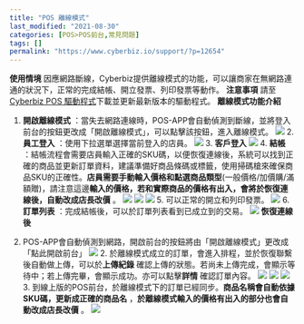 ```yaml
---
title: "POS 離線模式"
last_modified: "2021-08-30"
categories: [POS>POS前台,常見問題]
tags: []
permalink: "https://www.cyberbiz.io/support/?p=12654"
---
```


**使用情境** 因應網路斷線，Cyberbiz提供離線模式的功能，可以讓商家在無網路連通的狀況下，正常的完成結帳、開立發票、列印發票等動作。
**注意事項** 請至[Cyberbiz POS
驅動程式](https://www.cyberbiz.io/support/?p=9556)下載並更新最新版本的驅動程式。 **離線模式功能介紹**

1. **開啟離線模式** ：當失去網路連線時，POS-APP會自動偵測到斷線，並將登入前台的按鈕更改成「開啟離線模式」，可以點擊該按鈕，進入離線模式。
![](https://www.cyberbiz.io/support/wp-content/uploads/2021/05/offline-mode-btn-1024x767.png) 2\. **員工登入** ：使用下拉選單選擇當前登入的店員。
![](https://www.cyberbiz.io/support/wp-content/uploads/2021/05/staff-login-1024x598.png) 3\. **客戶登入** ![](https://www.cyberbiz.io/support/wp-content/uploads/2021/05/cusotmer-login-1024x589.png) 4\. **結帳**
：結帳流程會需要店員輸入正確的SKU碼，以便恢復連線後，系統可以找到正確的商品並更新訂單資料，建議準備好商品條碼或標籤，使用掃碼槍來確保商品SKU的正確性。**店員需要手動輸入價格和點選商品類型**(一般價格/加價購/滿額贈)，請注意這邊**輸入的價格，若和實際商品的價格有出入，會將於恢復連線後，自動改成店長改價**
。 ![](https://www.cyberbiz.io/support/wp-content/uploads/2021/05/product-data-1024x596.png) ![](https://www.cyberbiz.io/support/wp-content/uploads/2021/05/shopping-cart-1024x594.png)
![](https://www.cyberbiz.io/support/wp-content/uploads/2021/05/order-success-1024x597.png) 5\. 可以正常的開立和列印發票。
![](https://www.cyberbiz.io/support/wp-content/uploads/2021/05/print-invoice-1024x599.png) 6\. **訂單列表** ：完成結帳後，可以於訂單列表看到已成立到的交易。
![](https://www.cyberbiz.io/support/wp-content/uploads/2021/05/order-list-1024x597.png) **恢復連線後**

1. POS-APP會自動偵測到網路，開啟前台的按鈕將由「開啟離線模式」更改成「點此開啟前台」
![](https://www.cyberbiz.io/support/wp-content/uploads/2021/05/wifi-recovered-1024x776.png) 2\. 於離線模式成立的訂單，會進入排程，並於恢復聯繫後自動做上傳，可以於**上傳紀錄**
確認上傳的狀態。若尚未上傳完成，會顯示等待中；若上傳完畢，會顯示成功。亦可以點擊**詳情** 確認訂單內容。
![](https://www.cyberbiz.io/support/wp-content/uploads/2021/05/order-uploading-1024x769.png) ![](https://www.cyberbiz.io/support/wp-content/uploads/2021/05/order-uploaded-success-1024x775.png)
![](https://www.cyberbiz.io/support/wp-content/uploads/2021/05/order-detail-1024x775.png) 3\. 到線上版的POS前台，於離線模式下的訂單已經同步。**商品名稱會自動依據SKU碼，更新成正確的商品名**
，**於離線模式輸入的價格有出入的部分也會自動改成店長改價** 。 ![](https://www.cyberbiz.io/support/wp-content/uploads/2021/05/order-detail-online-1024x531.png)

